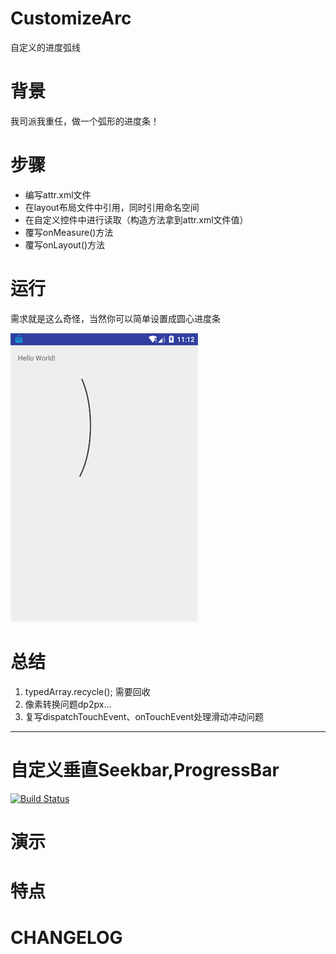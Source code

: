 # CustomizeArc
自定义的进度弧线

# 背景
我司派我重任，做一个弧形的进度条！

# 步骤
- 编写attr.xml文件
- 在layout布局文件中引用，同时引用命名空间
- 在自定义控件中进行读取（构造方法拿到attr.xml文件值）
- 覆写onMeasure()方法
- 覆写onLayout()方法

# 运行
需求就是这么奇怪，当然你可以简单设置成圆心进度条

![效果](/img/show.png)

# 总结
1. typedArray.recycle(); 需要回收
2. 像素转换问题dp2px...
3. 复写dispatchTouchEvent、onTouchEvent处理滑动冲动问题

----

# 自定义垂直Seekbar,ProgressBar

[![Build Status](https://travis-ci.org/meolu/walle-web.svg?branch=master)](https://travis-ci.org/meolu/walle-web)

# 演示

# 特点

# CHANGELOG

